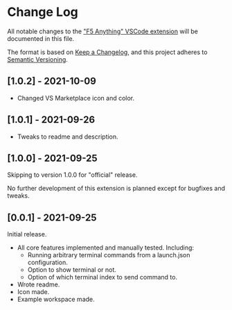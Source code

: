 # Change Log

All notable changes to the
["F5 Anything" VSCode extension](https://marketplace.visualstudio.com/items?itemName=discretegames.f5anything)
will be documented in this file.

The format is based on [Keep a Changelog](https://keepachangelog.com/en/1.0.0/),
and this project adheres to [Semantic Versioning](https://semver.org/spec/v2.0.0.html).

## [1.0.2] - 2021-10-09

- Changed VS Marketplace icon and color.

## [1.0.1] - 2021-09-26

- Tweaks to readme and description.

## [1.0.0] - 2021-09-25

Skipping to version 1.0.0 for "official" release.

No further development of this extension is planned except for bugfixes and tweaks.

## [0.0.1] - 2021-09-25

Initial release.

- All core features implemented and manually tested. Including:
  - Running arbitrary terminal commands from a launch.json configuration.
  - Option to show terminal or not.
  - Option of which terminal index to send command to.
- Wrote readme.
- Icon made.
- Example workspace made.
